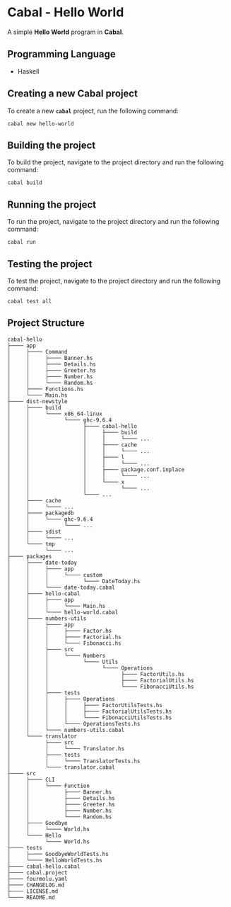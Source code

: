 # Cabal - Hello World

A simple **Hello World** program in **Cabal**.

## Programming Language

- Haskell

## Creating a new Cabal project

To create a new **`cabal`** project, run the following command:

`cabal new hello-world`

## Building the project

To build the project, navigate to the project directory and run the following
command:

`cabal build`

## Running the project

To run the project, navigate to the project directory and run the following
command:

`cabal run`

## Testing the project

To test the project, navigate to the project directory and run the following
command:

`cabal test all`

## Project Structure

``` plaintext
cabal-hello
├──── app
│     ├──── Command
│     │     ├──── Banner.hs
│     │     ├──── Details.hs
│     │     ├──── Greeter.hs
│     │     ├──── Number.hs
│     │     └──── Random.hs
│     ├──── Functions.hs
│     └──── Main.hs
├──── dist-newstyle
│     ├──── build
│     │     └──── x86_64-linux
│     │           └──── ghc-9.6.4
│     │                 ├──── cabal-hello
│     │                 │     ├──── build
│     │                 │     │     └──── ...
│     │                 │     ├──── cache
│     │                 │     │     └──── ...
│     │                 │     ├──── l
│     │                 │     │     └──── ...
│     │                 │     ├──── package.conf.inplace
│     │                 │     │     └──── ...
│     │                 │     └──── x
│     │                 │           └──── ...
│     │                 └──── ...
│     ├──── cache
│     │     └──── ...
│     ├──── packagedb
│     │     └──── ghc-9.6.4
│     │           └──── ...
│     ├──── sdist
│     │     └──── ...
│     └──── tmp
│           └──── ...
├──── packages
│     ├──── date-today
│     │     ├──── app
│     │     │     └──── custom
│     │     │           └──── DateToday.hs
│     │     └──── date-today.cabal
│     ├──── hello-cabal
│     │     ├──── app
│     │     │     └──── Main.hs
│     │     └──── hello-world.cabal
│     ├──── numbers-utils
│     │     ├──── app
│     │     │     ├──── Factor.hs
│     │     │     ├──── Factorial.hs
│     │     │     └──── Fibonacci.hs
│     │     ├──── src
│     │     │     └──── Numbers
│     │     │           └──── Utils
│     │     │                 └──── Operations
│     │     │                       ├──── FactorUtils.hs
│     │     │                       ├──── FactorialUtils.hs
│     │     │                       └──── FibonacciUtils.hs
│     │     ├──── tests
│     │     │     ├──── Operations
│     │     │     │     ├──── FactorUtilsTests.hs
│     │     │     │     ├──── FactorialUtilsTests.hs
│     │     │     │     └──── FibonacciUtilsTests.hs
│     │     │     └──── OperationsTests.hs
│     │     └──── numbers-utils.cabal
│     └──── translator
│           ├──── src
│           │     └──── Translator.hs
│           ├──── tests
│           │     └──── TranslatorTests.hs
│           └──── translator.cabal
├──── src
│     ├──── CLI
│     │     └──── Function
│     │           ├──── Banner.hs
│     │           ├──── Details.hs
│     │           ├──── Greeter.hs
│     │           ├──── Number.hs
│     │           └──── Random.hs
│     ├──── Goodbye
│     │     └──── World.hs
│     └──── Hello
│           └──── World.hs
├──── tests
│     ├──── GoodbyeWorldTests.hs
│     └──── HelloWorldTests.hs
├──── cabal-hello.cabal
├──── cabal.project
├──── fourmolu.yaml
├──── CHANGELOG.md
├──── LICENSE.md
└──── README.md
```
